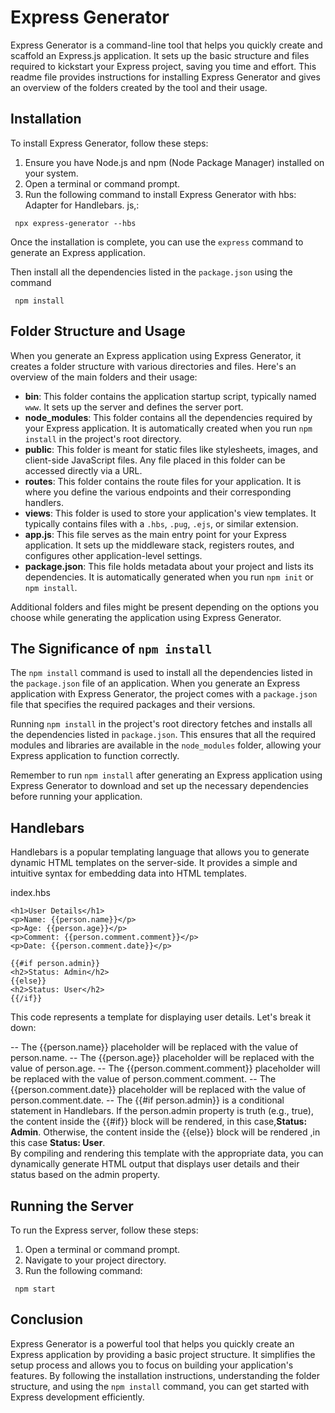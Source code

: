 # Express Generator

Express Generator is a command-line tool that helps you quickly create and scaffold an Express.js application. It sets up the basic structure and files required to kickstart your Express project, saving you time and effort. This readme file provides instructions for installing Express Generator and gives an overview of the folders created by the tool and their usage.

## Installation

To install Express Generator, follow these steps:

1. Ensure you have Node.js and npm (Node Package Manager) installed on your system.
2. Open a terminal or command prompt.
3. Run the following command to install Express Generator with  hbs: Adapter for Handlebars. js,:

```
 npx express-generator --hbs
```

Once the installation is complete, you can use the `express` command to generate an Express application.

Then install  all the dependencies listed in the `package.json` using the command

```
 npm install
```



## Folder Structure and Usage

When you generate an Express application using Express Generator, it creates a folder structure with various directories and files. Here's an overview of the main folders and their usage:

- **bin**: This folder contains the application startup script, typically named `www`. It sets up the server and defines the server port.
- **node_modules**: This folder contains all the dependencies required by your Express application. It is automatically created when you run `npm install` in the project's root directory.
- **public**: This folder is meant for static files like stylesheets, images, and client-side JavaScript files. Any file placed in this folder can be accessed directly via a URL.
- **routes**: This folder contains the route files for your application. It is where you define the various endpoints and their corresponding handlers.
- **views**: This folder is used to store your application's view templates. It typically contains files with a `.hbs`, `.pug`, `.ejs`, or similar extension.
- **app.js**: This file serves as the main entry point for your Express application. It sets up the middleware stack, registers routes, and configures other application-level settings.
- **package.json**: This file holds metadata about your project and lists its dependencies. It is automatically generated when you run `npm init` or `npm install`.

Additional folders and files might be present depending on the options you choose while generating the application using Express Generator.

## The Significance of `npm install`

The `npm install` command is used to install all the dependencies listed in the `package.json` file of an application. When you generate an Express application with Express Generator, the project comes with a `package.json` file that specifies the required packages and their versions.

Running `npm install` in the project's root directory fetches and installs all the dependencies listed in `package.json`. This ensures that all the required modules and libraries are available in the `node_modules` folder, allowing your Express application to function correctly.

Remember to run `npm install` after generating an Express application using Express Generator to download and set up the necessary dependencies before running your application.

## Handlebars

Handlebars is a popular templating language that allows you to generate dynamic HTML templates on the server-side. It provides a simple and intuitive syntax for embedding data into HTML templates.

index.hbs
```
<h1>User Details</h1>
<p>Name: {{person.name}}</p>
<p>Age: {{person.age}}</p>
<p>Comment: {{person.comment.comment}}</p>
<p>Date: {{person.comment.date}}</p>

{{#if person.admin}}
<h2>Status: Admin</h2>
{{else}}
<h2>Status: User</h2>
{{/if}}
```

This code represents a template for displaying user details. Let's break it down:

-- The {{person.name}} placeholder will be replaced with the value of person.name.
-- The {{person.age}} placeholder will be replaced with the value of person.age.
-- The {{person.comment.comment}} placeholder will be replaced with the value of person.comment.comment.
-- The {{person.comment.date}} placeholder will be replaced with the value of person.comment.date.
-- The {{#if person.admin}} is a conditional statement in Handlebars.
If the person.admin property is truth (e.g., true), the content inside the {{#if}} block will be rendered, in this case,<b>Status: Admin</b>. 
Otherwise, the content inside the {{else}} block will be rendered ,in this case <b>Status: User</b>.
<br>
By compiling and rendering this template with the appropriate data, you can dynamically generate HTML output that displays user details and their status based on the admin property.



## Running the Server

To run the Express server, follow these steps:

1. Open a terminal or command prompt.
2. Navigate to your project directory.
3. Run the following command:

```
 npm start
```
## Conclusion

Express Generator is a powerful tool that helps you quickly create an Express application by providing a basic project structure. It simplifies the setup process and allows you to focus on building your application's features. By following the installation instructions, understanding the folder structure, and using the `npm install` command, you can get started with Express development efficiently.
